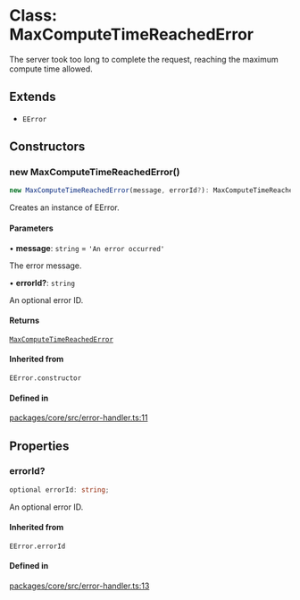 # Class: MaxComputeTimeReachedError

The server took too long to complete the request, reaching the maximum compute time allowed.

## Extends

- `EError`

## Constructors

### new MaxComputeTimeReachedError()

```ts
new MaxComputeTimeReachedError(message, errorId?): MaxComputeTimeReachedError
```

Creates an instance of EError.

#### Parameters

• **message**: `string` = `'An error occurred'`

The error message.

• **errorId?**: `string`

An optional error ID.

#### Returns

[`MaxComputeTimeReachedError`](MaxComputeTimeReachedError.md)

#### Inherited from

`EError.constructor`

#### Defined in

[packages/core/src/error-handler.ts:11](https://github.com/vramework/vramework/blob/725723db2d3435e2df2b809e6609ff26f8be368c/packages/core/src/error-handler.ts#L11)

## Properties

### errorId?

```ts
optional errorId: string;
```

An optional error ID.

#### Inherited from

`EError.errorId`

#### Defined in

[packages/core/src/error-handler.ts:13](https://github.com/vramework/vramework/blob/725723db2d3435e2df2b809e6609ff26f8be368c/packages/core/src/error-handler.ts#L13)
